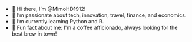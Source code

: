 - 👋 Hi there, I’m @MimoHD1912!
- 👀 I’m passionate about tech, innovation, travel, finance, and economics.
- 🌱 I’m currently learning Python and R.
- 💞️ Fun fact about me: I'm a coffee afficionado, always looking for the best brew in town!
